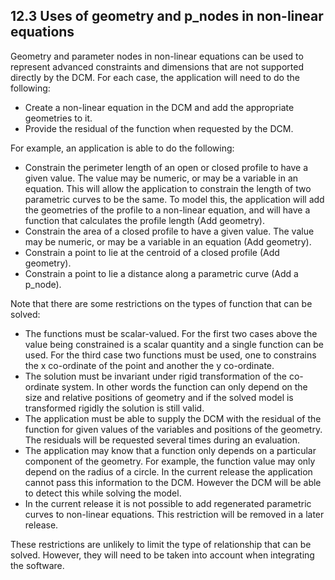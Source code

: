 ## 12.3 Uses of geometry and p\_nodes in non-linear equations

Geometry and parameter nodes in non-linear equations can be used to represent advanced constraints and dimensions that are not supported directly by the DCM. 
For each case, the application will need to do the following:

- Create a non-linear equation in the DCM and add the appropriate geometries to it.
- Provide the residual of the function when requested by the DCM.

For example, an application is able to do the following:

- Constrain the perimeter length of an open or closed profile to have a given value. 
The value may be numeric, or may be a variable in an equation. 
This will allow the application to constrain the length of two parametric curves to be the same. 
To model this, the application will add the geometries of the profile to a non-linear equation, and will have a function that calculates the profile length (Add geometry).
- Constrain the area of a closed profile to have a given value. 
The value may be numeric, or may be a variable in an equation (Add geometry).
- Constrain a point to lie at the centroid of a closed profile (Add geometry).
- Constrain a point to lie a distance along a parametric curve (Add a p\_node).

Note that there are some restrictions on the types of function that can be solved:

- The functions must be scalar-valued. 
For the first two cases above the value being constrained is a scalar quantity and a single function can be used. 
For the third case two functions must be used, one to constrains the x co-ordinate of the point and another the y co-ordinate.
- The solution must be invariant under rigid transformation of the co-ordinate system. 
In other words the function can only depend on the size and relative positions of geometry and if the solved model is transformed rigidly the solution is still valid.
- The application must be able to supply the DCM with the residual of the function for given values of the variables and positions of the geometry. 
The residuals will be requested several times during an evaluation.
- The application may know that a function only depends on a particular component of the geometry. 
For example, the function value may only depend on the radius of a circle. 
In the current release the application cannot pass this information to the DCM. 
However the DCM will be able to detect this while solving the model.
- In the current release it is not possible to add regenerated parametric curves to non-linear equations. 
This restriction will be removed in a later release.

These restrictions are unlikely to limit the type of relationship that can be solved. 
However, they will need to be taken into account when integrating the software.

